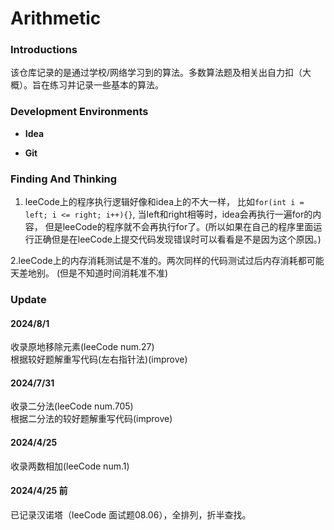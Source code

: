 # Arithmetic

### Introductions

该仓库记录的是通过学校/网络学习到的算法。多数算法题及相关出自力扣（大概）。旨在练习并记录一些基本的算法。

### Development Environments

- **Idea**

- **Git**

### Finding And Thinking

1. leeCode上的程序执行逻辑好像和idea上的不大一样，
比如`for(int i = left; i <= right; i++){}`,
当left和right相等时，idea会再执行一遍for的内容，
但是leeCode的程序就不会再执行for了。(所以如果在自己的程序里面运行正确但是在leeCode上提交代码发现错误时可以看看是不是因为这个原因。)

2.leeCode上的内存消耗测试是不准的。两次同样的代码测试过后内存消耗都可能天差地别。
(但是不知道时间消耗准不准)
### Update

#### 2024/8/1

收录原地移除元素(leeCode num.27)<br>
根据较好题解重写代码(左右指针法)(improve)

#### 2024/7/31

收录二分法(leeCode num.705)<br>
根据二分法的较好题解重写代码(improve)

#### 2024/4/25

收录两数相加(leeCode num.1)

#### 2024/4/25 前

已记录汉诺塔（leeCode 面试题08.06），全排列，折半查找。
